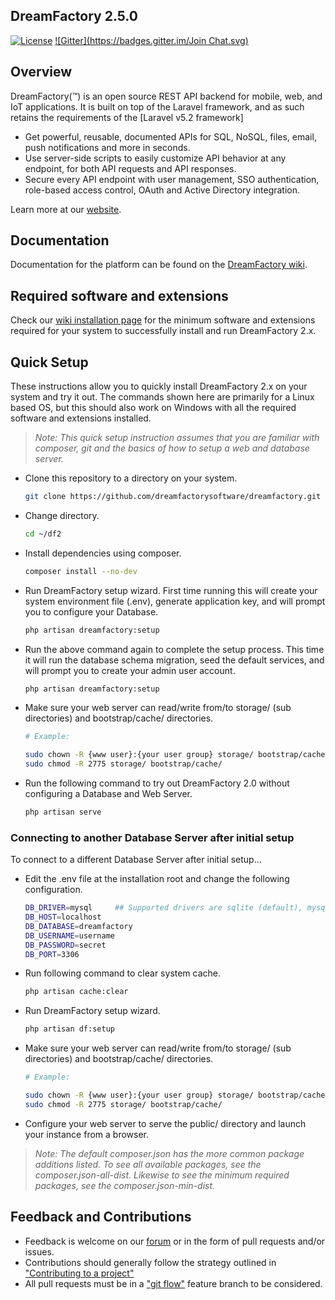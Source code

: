 ## DreamFactory 2.5.0

[![License](https://poser.pugx.org/dreamfactory/dreamfactory/license.svg)](http://www.apache.org/licenses/LICENSE-2.0)
[![Gitter](https://badges.gitter.im/Join Chat.svg)](https://gitter.im/dreamfactorysoftware/dreamfactory?utm_source=badge&utm_medium=badge&utm_campaign=pr-badge&utm_content=badge)

## Overview

DreamFactory(™) is an open source REST API backend for mobile, web, and IoT applications. 
It is built on top of the Laravel framework, and as such retains the requirements of the [Laravel v5.2 framework]

* Get powerful, reusable, documented APIs for SQL, NoSQL, files, email, push notifications and more in seconds.
* Use server-side scripts to easily customize API behavior at any endpoint, for both API requests and API responses.
* Secure every API endpoint with user management, SSO authentication, role-based access control, OAuth and Active Directory integration.

Learn more at our [website](https://www.dreamfactory.com).

## Documentation

Documentation for the platform can be found on the [DreamFactory wiki](http://wiki.dreamfactory.com).

## Required software and extensions

Check our [wiki installation page](http://wiki.dreamfactory.com/DreamFactory/Installation) for the minimum 
software and extensions required for your system to successfully install and run DreamFactory 2.x.

## Quick Setup

These instructions allow you to quickly install DreamFactory 2.x on your system and try it out. 
The commands shown here are primarily for a Linux based OS, 
but this should also work on Windows with all the required software and extensions installed.

> _Note: This quick setup instruction assumes that you are familiar with composer, git and the basics of how to setup a web and database server._


 * Clone this repository to a directory on your system.

    ```sh
    git clone https://github.com/dreamfactorysoftware/dreamfactory.git ~/df2
    ```

 * Change directory.

    ```sh
    cd ~/df2
    ```

 * Install dependencies using composer.

    ```sh
    composer install --no-dev
    ```

 * Run DreamFactory setup wizard. First time running this will create your system environment file (.env), 
generate application key, and will prompt you to configure your Database.

    ```sh
    php artisan dreamfactory:setup
    ```

 * Run the above command again to complete the setup process. This time it will run the database schema migration, 
seed the default services, and will prompt you to create your admin user account.

    ```sh
    php artisan dreamfactory:setup
    ```

 * Make sure your web server can read/write from/to storage/ (sub directories) and bootstrap/cache/ directories.


    ```sh
    # Example:
    
    sudo chown -R {www user}:{your user group} storage/ bootstrap/cache/
    sudo chmod -R 2775 storage/ bootstrap/cache/
    ```

 * Run the following command to try out DreamFactory 2.0 without configuring a Database and Web Server. 

    ```sh
    php artisan serve
    ```

### Connecting to another Database Server after initial setup

To connect to a different Database Server after initial setup...

 * Edit the .env file at the installation root and change the following configuration.

    ```sh
    DB_DRIVER=mysql     ## Supported drivers are sqlite (default), mysql, pgsql
    DB_HOST=localhost
    DB_DATABASE=dreamfactory
    DB_USERNAME=username
    DB_PASSWORD=secret
    DB_PORT=3306
    ```

 * Run following command to clear system cache.

    ```sh
    php artisan cache:clear
    ```

 * Run DreamFactory setup wizard.

    ```sh
    php artisan df:setup
    ```
 * Make sure your web server can read/write from/to storage/ (sub directories) and bootstrap/cache/ directories.

    ```sh
    # Example:
    
    sudo chown -R {www user}:{your user group} storage/ bootstrap/cache/
    sudo chmod -R 2775 storage/ bootstrap/cache/
    ```

 * Configure your web server to serve the public/ directory and launch your instance from a browser.

> _Note: The default composer.json has the more common package additions listed. To see all available packages, 
> see the composer.json-all-dist. Likewise to see the minimum required packages, see the composer.json-min-dist._

## Feedback and Contributions

* Feedback is welcome on our [forum](http://community.dreamfactory.com/) or in the form of pull requests and/or issues.
* Contributions should generally follow the strategy outlined in ["Contributing to a project"](http://help.github.com/articles/fork-a-repo#contributing-to-a-project)
* All pull requests must be in a ["git flow"](http://github.com/nvie/gitflow) feature branch to be considered.
